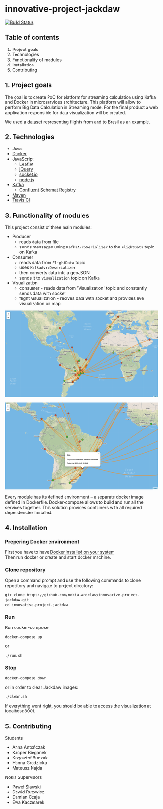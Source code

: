 # innovative-project-jackdaw

[![Build Status](https://travis-ci.org/nokia-wroclaw/innovative-project-jackdaw.svg?branch=master)](https://travis-ci.org/nokia-wroclaw/innovative-project-jackdaw)


## Table of contents
1. Project goals
2. Technologies
3. Functionality of modules
4. Installation
5. Contributing


## 1. Project goals
The goal is to create PoC for platform for streaming calculation using Kafka and Docker in microservices architecture. This platform will allow to perform Big Data Calculation in Streaming mode. For the final product a web application responsible for data visualization will be created.

We used a [dataset](https://www.kaggle.com/ramirobentes/flights-in-brazil) representing flights from and to Brasil as an example.


## 2. Technologies
  * Java
  * [Docker](https://www.docker.com)
  * JavaScript
    * [Leaflet](https://leafletjs.com)
    * [jQuery](https://jquery.com)
    * [socket.io](https://socket.io)
    * [node.js](https://nodejs.org)
  * [Kafka](https://kafka.apache.org)
    * [Confluent Schemat Registry](https://docs.confluent.io)
  * [Maven](http://maven.apache.org)
  * [Travis Cl](https://travis-ci.org)


## 3. Functionality of modules
This project consist of three main modules:
* Producer
   * reads data from file
   * sends messages using `KafkaAvroSerializer` to the `FlightData` topic on Kafka
* Consumer
   * reads data from `FlightData` topic
   * uses `KafkaAvroDeserializer`
   * then converts data into a geoJSON
   * sends it to `Visualization` topic on Kafka
* Visualization
   * consumer - reads data from 'Visualization' topic and constantly sends data with socket
   * flight visualization - recives data with socket and provides live visualization on map

![Brazilian Flights map](figures/map_screen.png)

![Brazilian Flight's detalis](figures/map_details_screen.png)


Every module has its defined environment – a separate docker image defined in Dockerfile.
Docker-compose allows to build and run all the services together.
This solution provides containers with all required dependencies installed.

## 4. Installation
### Prepering Docker environment
First you have to have [Docker installed on your system](https://docs.docker.com/install)   
Then run docker or create and start docker machine.

### Clone repository
Open a command prompt and use the following commands to clone repository and navigate to project directory:
```
git clone https://github.com/nokia-wroclaw/innovative-project-jackdaw.git
cd innovative-project-jackdaw
```
### Run
Run docker-compose
```
docker-compose up
```
or 
```
./run.sh
```

### Stop
```
docker-compose down
```

or in order to clear Jackdaw images:

```
./clear.sh
```

If everything went right, you should be able to access the visualization at localhost:3001.



## 5. Contributing
Students
* Anna Antończak
* Kacper Bieganek
* Krzysztof Buczak
* Hanna Grodzicka
* Mateusz Najda

Nokia Supervisors
* Paweł Ślawski
* Dawid Rutowicz
* Damian Czaja
* Ewa Kaczmarek
